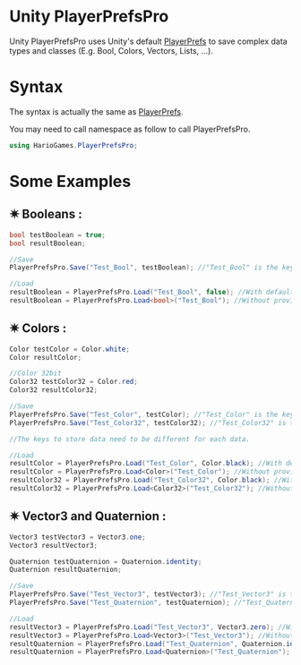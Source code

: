 # Unity PlayerPrefsPro

Unity PlayerPrefsPro uses Unity's default [PlayerPrefs](https://docs.unity3d.com/ScriptReference/PlayerPrefs.html) to save complex data types and classes (E.g. Bool, Colors, Vectors, Lists, ...).

# Syntax

The syntax is actually the same as [PlayerPrefs](https://docs.unity3d.com/ScriptReference/PlayerPrefs.html).

You may need to call namespace as follow to call PlayerPrefsPro.
```c#
using HarioGames.PlayerPrefsPro; 
```

# Some Examples

## ✷ Booleans :
```c#
bool testBoolean = true;
bool resultBoolean;

//Save
PlayerPrefsPro.Save("Test_Bool", testBoolean); //"Test_Bool" is the key to store data because PlayerPrefs need a key to store data.

//Load
resultBoolean = PlayerPrefsPro.Load("Test_Bool", false); //With default value
resultBoolean = PlayerPrefsPro.Load<bool>("Test_Bool"); //Without providing default value
```

## ✷ Colors :
```c#
Color testColor = Color.white;
Color resultColor;

//Color 32bit
Color32 testColor32 = Color.red;
Color32 resultColor32;

//Save
PlayerPrefsPro.Save("Test_Color", testColor); //"Test_Color" is the key to store data because PlayerPrefs need a key to store data.
PlayerPrefsPro.Save("Test_Color32", testColor32); //"Test_Color32" is the key to store data because PlayerPrefs need a key to store data.

//The keys to store data need to be different for each data.

//Load
resultColor = PlayerPrefsPro.Load("Test_Color", Color.black); //With default value
resultColor = PlayerPrefsPro.Load<Color>("Test_Color"); //Without providing default value
resultColor32 = PlayerPrefsPro.Load("Test_Color32", Color.black); //With default value
resultColor32 = PlayerPrefsPro.Load<Color32>("Test_Color32"); //Without providing default value
```

## ✷ Vector3 and Quaternion :
```c#
Vector3 testVector3 = Vector3.one;
Vector3 resultVector3;

Quaternion testQuaternion = Quaternion.identity;
Quaternion resultQuaternion;

//Save
PlayerPrefsPro.Save("Test_Vector3", testVector3); //"Test_Vector3" is the key to store data because PlayerPrefs need a key to store data.
PlayerPrefsPro.Save("Test_Quaternion", testQuaternion); //"Test_Quaternion" is the key to store data because PlayerPrefs need a key to store data.

//Load
resultVector3 = PlayerPrefsPro.Load("Test_Vector3", Vector3.zero); //With default value
resultVector3 = PlayerPrefsPro.Load<Vector3>("Test_Vector3"); //Without providing default value
resultQuaternion = PlayerPrefsPro.Load("Test_Quaternion", Quaternion.identity); //With default value
resultQuaternion = PlayerPrefsPro.Load<Quaternion>("Test_Quaternion"); //Without providing default value
```
